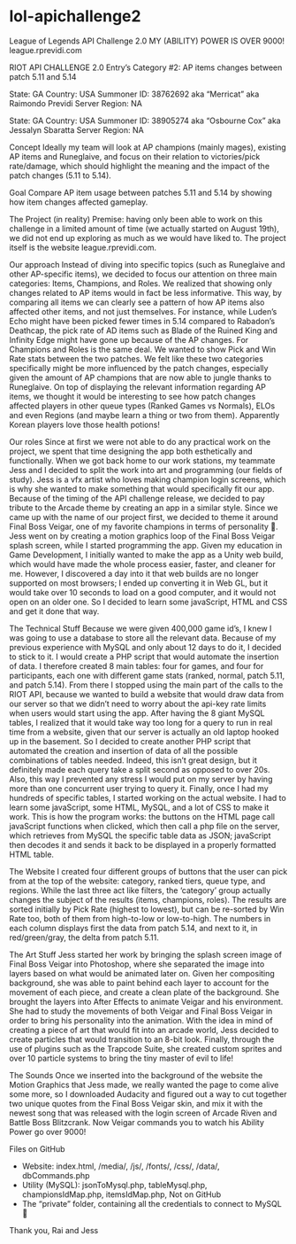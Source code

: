 # lol-apichallenge2
League of Legends API Challenge 2.0
MY (ABILITY) POWER IS OVER 9000!
league.rprevidi.com

RIOT API CHALLENGE 2.0
Entry’s Category #2: AP items changes between patch 5.11 and 5.14

State: GA 
Country: USA 
Summoner ID: 38762692 aka “Merricat” aka Raimondo Previdi
Server Region: NA 

State: GA 
Country: USA 
Summoner ID: 38905274 aka “Osbourne Cox” aka Jessalyn Sbaratta
Server Region: NA

Concept
Ideally my team will look at AP champions (mainly mages), existing AP items and Runeglaive, and focus on their relation to victories/pick rate/damage, which should highlight the meaning and the impact of the patch changes (5.11 to 5.14).

Goal
Compare AP item usage between patches 5.11 and 5.14 by showing how item changes affected gameplay. 

The Project (in reality)
Premise: having only been able to work on this challenge in a limited amount of time (we actually started on August 19th), we did not end up exploring as much as we would have liked to.
The project itself is the website league.rprevidi.com.

Our approach
Instead of diving into specific topics (such as Runeglaive and other AP-specific items), we decided to focus our attention on three main categories: Items, Champions, and Roles.
We realized that showing only changes related to AP items would in fact be less informative. This way, by comparing all items we can clearly see a pattern of how AP items also affected other items, and not just themselves. For instance, while Luden’s Echo might have been picked fewer times in 5.14 compared to Rabadon’s Deathcap, the pick rate of AD items such as Blade of the Ruined King and Infinity Edge might have gone up because of the AP changes.
For Champions and Roles is the same deal. We wanted to show Pick and Win Rate stats between the two patches. We felt like these two categories specifically might be more influenced by the patch changes, especially given the amount of AP champions that are now able to jungle thanks to Runeglaive.
On top of displaying the relevant information regarding AP items, we thought it would be interesting to see how patch changes affected players in other queue types (Ranked Games vs Normals), ELOs and even Regions (and maybe learn a thing or two from them). Apparently Korean players love those health potions!

Our roles
Since at first we were not able to do any practical work on the project, we spent that time designing the app both esthetically and functionally. When we got back home to our work stations, my teammate Jess and I decided to split the work into art and programming (our fields of study).
Jess is a vfx artist who loves making champion login screens, which is why she wanted to make something that would specifically fit our app. Because of the timing of the API challenge release, we decided to pay tribute to the Arcade theme by creating an app in a similar style. Since we came up with the name of our project first, we decided to theme it around Final Boss Veigar, one of my favorite champions in terms of personality .
Jess went on by creating a motion graphics loop of the Final Boss Veigar splash screen, while I started programming the app.
Given my education in Game Development, I initially wanted to make the app as a Unity web build, which would have made the whole process easier, faster, and cleaner for me. However, I discovered a day into it that web builds are no longer supported on most browsers; I ended up converting it in Web GL, but it would take over 10 seconds to load on a good computer, and it would not open on an older one. So I decided to learn some javaScript, HTML and CSS and get it done that way.

The Technical Stuff
Because we were given 400,000 game id’s, I knew I was going to use a database to store all the relevant data. Because of my previous experience with MySQL and only about 12 days to do it, I decided to stick to it. I would create a PHP script that would automate the insertion of data. I therefore created 8 main tables: four for games, and four for participants, each one with different game stats (ranked, normal, patch 5.11, and patch 5.14).
From there I stopped using the main part of the calls to the RIOT API, because we wanted to build a website that would draw data from our server so that we didn’t need to worry about the api-key rate limits when users would start using the app.
After having the 8 giant MySQL tables, I realized that it would take way too long for a query to run in real time from a website, given that our server is actually an old laptop hooked up in the basement. So I decided to create another PHP script that automated the creation and insertion of data of all the possible combinations of tables needed. Indeed, this isn’t great design, but it definitely made each query take a split second as opposed to over 20s. Also, this way I prevented any stress I would put on my server by having more than one concurrent user trying to query it.
Finally, once I had my hundreds of specific tables, I started working on the actual website. I had to learn some javaScript, some HTML, MySQL, and a lot of CSS to make it work.
This is how the program works: the buttons on the HTML page call javaScript functions when clicked, which then call a php file on the server, which retrieves from MySQL the specific table data as JSON; javaScript then decodes it and sends it back to be displayed in a properly formatted HTML table.

The Website
I created four different groups of buttons that the user can pick from at the top of the website: category, ranked tiers, queue type, and regions. While the last three act like filters, the ‘category’ group actually changes the subject of the results (items, champions, roles).
The results are sorted initially by Pick Rate (highest to lowest), but can be re-sorted by Win Rate too, both of them from high-to-low or low-to-high.
The numbers in each column displays first the data from patch 5.14, and next to it, in red/green/gray, the delta from patch 5.11.


The Art Stuff
Jess started her work by bringing the splash screen image of Final Boss Veigar into Photoshop, where she separated the image into layers based on what would be animated later on. Given her compositing background, she was able to paint behind each layer to account for the movement of each piece, and create a clean plate of the background.
She brought the layers into After Effects to animate Veigar and his environment. She had to study the movements of both Veigar and Final Boss Veigar in order to bring his personality into the animation. With the idea in mind of creating a piece of art that would fit into an arcade world, Jess decided to create particles that would transition to an 8-bit look.
Finally, through the use of plugins such as the Trapcode Suite, she created custom sprites and over 10 particle systems to bring the tiny master of evil to life!

The Sounds
Once we inserted into the background of the website the Motion Graphics that Jess made, we really wanted the page to come alive some more, so I downloaded Audacity and figured out a way to cut together two unique quotes from the Final Boss Veigar skin, and mix it with the newest song that was released with the login screen of Arcade Riven and Battle Boss Blitzcrank. Now Veigar commands you to watch his Ability Power go over 9000!

Files on GitHub
-	Website: index.html, /media/, /js/, /fonts/, /css/, /data/, dbCommands.php
-	Utility (MySQL): jsonToMysql.php, tableMysql.php, championsIdMap.php, itemsIdMap.php, 
Not on GitHub
-	The “private” folder, containing all the credentials to connect to MySQL 

Thank you,
Rai and Jess
